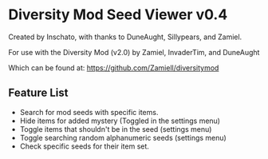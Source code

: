 Diversity Mod Seed Viewer v0.4
=========================
Created by Inschato, with thanks to DuneAught, Sillypears, and Zamiel.


For use with the Diversity Mod (v2.0) by Zamiel, InvaderTim, and DuneAught

Which can be found at: https://github.com/Zamiell/diversitymod


Feature List
------------
* Search for mod seeds with specific items.
* Hide items for added mystery (Toggled in the settings menu)
* Toggle items that shouldn't be in the seed (settings menu)
* Toggle searching random alphanumeric seeds (settings menu)
* Check specific seeds for their item set.
